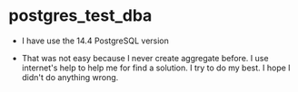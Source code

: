 # postgres_test_dba

* I have use the 14.4 PostgreSQL version

* That was not easy because I never create aggregate before. I use internet's help to help me for find a solution. I try to do my best. I hope I didn't do anything wrong. 
